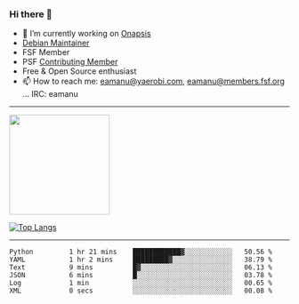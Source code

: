 ### Hi there 👋


- 🔭 I’m currently working on [Onapsis](http://onapsis.com)
- [Debian Maintainer](https://qa.debian.org/developer.php?login=eamanu%40yaerobi.com)
- FSF Member
- PSF [Contributing Member](https://www.python.org/psf/membership/#what-membership-classes-are-there)
- Free & Open Source enthusiast 
- 📫 How to reach me: eamanu@yaerobi.com, eamanu@members.fsf.org ... IRC: eamanu

---

<img height="180em" src="https://github-readme-stats.vercel.app/api?theme=dark&username=eamanu&show_icons=true&hide_border=true&&count_private=true&include_all_commits=true" />

[![Top Langs](https://github-readme-stats.vercel.app/api/top-langs/?theme=dark&username=eamanu&layout=compact)](https://github.com/anuraghazra/github-readme-stats)

---

<!--START_SECTION:waka-->

```text
Python         1 hr 21 mins    ████████████▓░░░░░░░░░░░░   50.56 %
YAML           1 hr 2 mins     █████████▓░░░░░░░░░░░░░░░   38.79 %
Text           9 mins          █▓░░░░░░░░░░░░░░░░░░░░░░░   06.13 %
JSON           6 mins          █░░░░░░░░░░░░░░░░░░░░░░░░   03.78 %
Log            1 min           ░░░░░░░░░░░░░░░░░░░░░░░░░   00.65 %
XML            0 secs          ░░░░░░░░░░░░░░░░░░░░░░░░░   00.08 %
```

<!--END_SECTION:waka-->
